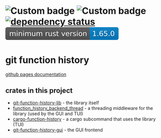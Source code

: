 # ![Custom badge](https://img.shields.io/endpoint?color=green&url=https%3A%2F%2Fraw.githubusercontent.com%2Fmendelsshop%2Fgit_function_history%2Fstats%2Floc.json) ![Custom badge](https://img.shields.io/endpoint?color=green&url=https%3A%2F%2Fraw.githubusercontent.com%2Fmendelsshop%2Fgit_function_history%2Fstats%2Fdownloads.json) [![dependency status](https://deps.rs/repo/github/mendelsshop/git_function_history/status.svg)](https://deps.rs/repo/github/mendelsshop/git_function_history) ![msrv](https://raw.githubusercontent.com/mendelsshop/git_function_history/main/resources/git-function-history-lib_msrv.svg)

# git function history

[github pages documentation](https://mendelsshop.github.io/git_function_history/)


## crates in this project

* [git-function-history-lib](https://github.com/mendelsshop/git_function_history/tree/main/git-function-history-lib) - the library itself
* [function_history_backend_thread](https://github.com/mendelsshop/git_function_history/tree/main/function_history_backend_thread) - a threading middleware for the library (used by the GUI and TUI)
* [cargo-function-history](https://github.com/mendelsshop/git_function_history/tree/main/cargo-function-history) - a cargo subcommand that uses the library (TUI)
* [git-function-history-gui](https://github.com/mendelsshop/git_function_history/tree/main/git-function-history-gui) - the GUI frontend
